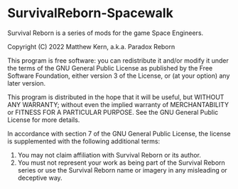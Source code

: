 # SurvivalReborn-Spacewalk
Survival Reborn is a series of mods for the game Space Engineers.

Copyright (C) 2022 Matthew Kern, a.k.a. Paradox Reborn

This program is free software: you can redistribute it and/or modify
it under the terms of the GNU General Public License as published by
the Free Software Foundation, either version 3 of the License, or
(at your option) any later version.

This program is distributed in the hope that it will be useful,
but WITHOUT ANY WARRANTY; without even the implied warranty of
MERCHANTABILITY or FITNESS FOR A PARTICULAR PURPOSE.  See the
GNU General Public License for more details.

In accordance with section 7 of the GNU General Public License,
the license is supplemented with the following additional terms:
1. You may not claim affiliation with Survival Reborn or its author.
2. You must not represent your work as being part of the Survival Reborn series 
or use the Survival Reborn name or imagery in any misleading or deceptive way.
